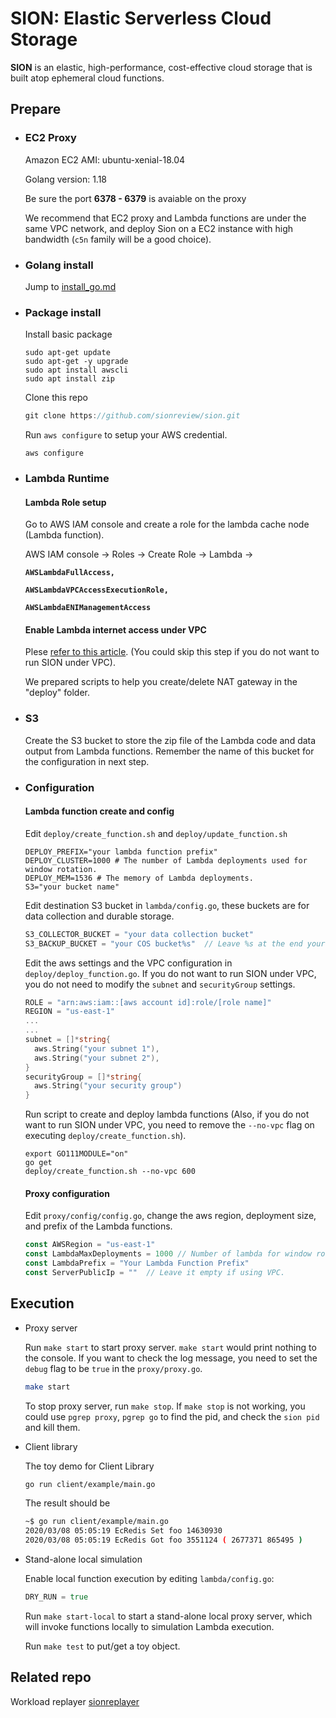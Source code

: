 # SION: Elastic Serverless Cloud Storage

**SION** is an elastic, high-performance, cost-effective cloud storage that is built atop ephemeral cloud functions.

## Prepare

- ### EC2 Proxy

  Amazon EC2 AMI: ubuntu-xenial-18.04

  Golang version: 1.18

  Be sure the port **6378 - 6379** is avaiable on the proxy

  We recommend that EC2 proxy and Lambda functions are under the same VPC network, and deploy Sion on a EC2 instance with high bandwidth (`c5n` family will be a good choice).

- ### Golang install

  Jump to [install_go.md](https://github.com/sionreview/sion/blob/master/install_go.md)

- ### Package install

  Install basic package
  ```shell
  sudo apt-get update
  sudo apt-get -y upgrade
  sudo apt install awscli
  sudo apt install zip
  ```

  Clone this repo
  ```go
  git clone https://github.com/sionreview/sion.git
  ```

  Run `aws configure` to setup your AWS credential.

  ```shell
  aws configure
  ```

- ### Lambda Runtime

  #### Lambda Role setup

  Go to AWS IAM console and create a role for the lambda cache node (Lambda function).

  AWS IAM console -> Roles -> Create Role -> Lambda ->

  **`AWSLambdaFullAccess, `**

  **`AWSLambdaVPCAccessExecutionRole, `**

  **`AWSLambdaENIManagementAccess`**

  #### Enable Lambda internet access under VPC

  Plese [refer to this article](https://aws.amazon.com/premiumsupport/knowledge-center/internet-access-lambda-function/). (You could skip this step if you do not want to run SION under VPC).

  We prepared scripts to help you create/delete NAT gateway in the "deploy" folder.

- ### S3

  Create the S3 bucket to store the zip file of the Lambda code and data output from Lambda functions. Remember the name of this bucket for the configuration in next step.

- ### Configuration

  #### Lambda function create and config

  Edit `deploy/create_function.sh` and `deploy/update_function.sh`
  ```shell
  DEPLOY_PREFIX="your lambda function prefix"
  DEPLOY_CLUSTER=1000 # The number of Lambda deployments used for window rotation.
  DEPLOY_MEM=1536 # The memory of Lambda deployments.
  S3="your bucket name"
  ```

  Edit destination S3 bucket in `lambda/config.go`, these buckets are for data collection and durable storage.
  ```go
  S3_COLLECTOR_BUCKET = "your data collection bucket"
  S3_BACKUP_BUCKET = "your COS bucket%s"  // Leave %s at the end your COS bucket.
  ```

  Edit the aws settings and the VPC configuration in `deploy/deploy_function.go`. If you do not want to run SION under VPC, you do not need to modify the `subnet` and `securityGroup` settings.

  ```go
  ROLE = "arn:aws:iam::[aws account id]:role/[role name]"
  REGION = "us-east-1"
  ...
  ...
  subnet = []*string{
    aws.String("your subnet 1"),
    aws.String("your subnet 2"),
  }
  securityGroup = []*string{
    aws.String("your security group")
  }
  ```

  Run script to create and deploy lambda functions (Also, if you do not want to run SION under VPC, 
  you need to remove the `--no-vpc` flag on executing `deploy/create_function.sh`).

  ```shell
  export GO111MODULE="on"
  go get
  deploy/create_function.sh --no-vpc 600
  ```

  #### Proxy configuration

  Edit `proxy/config/config.go`, change the aws region, deployment size, and prefix of the Lambda functions.
  ```go
  const AWSRegion = "us-east-1"
  const LambdaMaxDeployments = 1000 // Number of lambda for window rotation.
  const LambdaPrefix = "Your Lambda Function Prefix"
  const ServerPublicIp = ""  // Leave it empty if using VPC.
  ```

## Execution

- Proxy server

  Run `make start` to start proxy server.  `make start` would print nothing to the console. If you want to check the log message, you need to set the `debug` flag to be `true` in the `proxy/proxy.go`.

  ```bash
  make start
  ```

  To stop proxy server, run `make stop`. If `make stop` is not working, you could use `pgrep proxy`, `pgrep go` to find the pid, and check the `sion pid` and kill them.

- Client library

  The toy demo for Client Library

  ```bash
  go run client/example/main.go
  ```

  The result should be

  ```bash
  ~$ go run client/example/main.go
  2020/03/08 05:05:19 EcRedis Set foo 14630930
  2020/03/08 05:05:19 EcRedis Got foo 3551124 ( 2677371 865495 )
  ```

- Stand-alone local simulation

  Enable local function execution by editing `lambda/config.go`:
  ```go
  DRY_RUN = true
  ```

  Run `make start-local` to start a stand-alone local proxy server, which will invoke functions locally to simulation Lambda execution.

  Run `make test` to put/get a toy object.

## Related repo

Workload replayer [sionreplayer](https://github.com/sionreview/sionreplayer)
